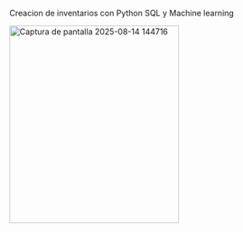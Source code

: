 Creacion de inventarios con Python SQL y Machine learning





<img width="300" height="350" alt="Captura de pantalla 2025-08-14 144716" src="https://github.com/user-attachments/assets/6fdd7fbc-df6b-411b-8795-dcd2f51f51cb" />
